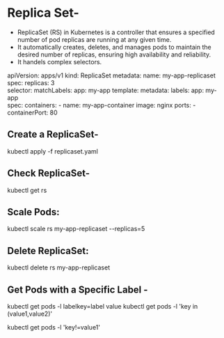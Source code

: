 # Replica Set-
- ReplicaSet (RS) in Kubernetes is a controller that ensures a specified number of pod replicas are running at any given time.
- It automatically creates, deletes, and manages pods to maintain the desired number of replicas, ensuring high availability and reliability.
- It handels complex selectors.



apiVersion: apps/v1
kind: ReplicaSet
metadata:
  name: my-app-replicaset
spec:
  replicas: 3  
  selector:
    matchLabels:
      app: my-app 
  template:
    metadata:
      labels:
        app: my-app  
    spec:
      containers:
      - name: my-app-container
        image: nginx 
        ports:
        - containerPort: 80
        

## Create a ReplicaSet-

kubectl apply -f replicaset.yaml

## Check ReplicaSet-

kubectl get rs

## Scale Pods:

kubectl scale rs my-app-replicaset --replicas=5

## Delete ReplicaSet:

kubectl delete rs my-app-replicaset

## Get Pods with a Specific Label -

kubectl get pods -l labelkey=label value
kubectl get pods -l 'key in (value1,value2)'

kubectl get pods -l 'key!=value1'
